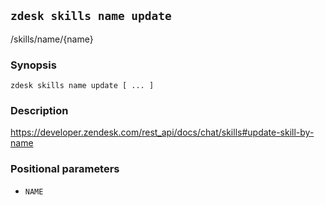 ## `zdesk skills name update`

/skills/name/{name}

### Synopsis

    zdesk skills name update [ ... ]

### Description

https://developer.zendesk.com/rest_api/docs/chat/skills#update-skill-by-name

### Positional parameters

* `NAME`

